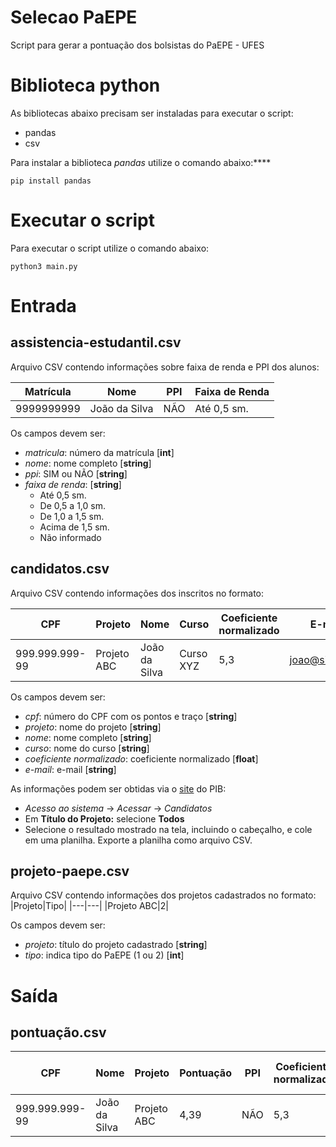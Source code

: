 # Selecao PaEPE
Script para gerar a pontuação dos bolsistas do PaEPE - UFES

# Biblioteca python
As bibliotecas abaixo precisam ser instaladas para executar o script:
* pandas
* csv

Para instalar a biblioteca *pandas* utilize o comando abaixo:****
```console
pip install pandas
```

# Executar o script
Para executar o script utilize o comando abaixo:
```console
python3 main.py
```

# Entrada
## assistencia-estudantil.csv
Arquivo CSV contendo informações sobre faixa de renda e PPI dos alunos:

|Matrícula|Nome|PPI|Faixa de Renda|
|---|---|---|---|
|9999999999|João da Silva|NÃO|Até 0,5 sm.|

Os campos devem ser:
* *matricula*: número da matrícula [**int**]
* *nome*: nome completo [**string**]
* *ppi*: SIM ou NÃO [**string**]
* *faixa de renda*: [**string**]
  * Até 0,5 sm.
  * De 0,5 a 1,0 sm.
  * De 1,0 a 1,5 sm.
  * Acima de 1,5 sm.
  * Não informado

## candidatos.csv
Arquivo CSV contendo informações dos inscritos no formato:

|CPF|Projeto|Nome|Curso|Coeficiente normalizado|E-mail|
|---|---|---|---|---|---|
|999.999.999-99|Projeto ABC|João da Silva|Curso XYZ|5,3|joao@silva.com|

Os campos devem ser:
* *cpf*: número do CPF com os pontos e traço [**string**]
* *projeto*: nome do projeto [**string**]
* *nome*: nome completo [**string**]
* *curso*: nome do curso [**string**]
* *coeficiente normalizado*: coeficiente normalizado [**float**]
* *e-mail*: e-mail [**string**]

As informações podem ser obtidas via o [site](https://www.sistemasweb.ufes.br/proplan/pib/) do PIB:
* *Acesso ao sistema* -> *Acessar* -> *Candidatos*
* Em **Título do Projeto:** selecione **Todos**
* Selecione o resultado mostrado na tela, incluindo o cabeçalho, e cole em uma planilha. Exporte a planilha como arquivo CSV.

## projeto-paepe.csv
Arquivo CSV contendo informações dos projetos cadastrados no formato:
|Projeto|Tipo|
|---|---|
|Projeto ABC|2|

Os campos devem ser:
* *projeto*: título do projeto cadastrado [**string**]
* *tipo*: indica tipo do PaEPE (1 ou 2) [**int**]

# Saída
## pontuação.csv
|CPF|Nome|Projeto|Pontuação|PPI|Coeficiente normalizado|Matrícula|Curso|Faixa de Renda|E-mail|
|---|---|---|---|---|---|---|---|---|---|
|999.999.999-99|João da Silva|Projeto ABC|4,39|NÃO|5,3|9999999999|Curso XYZ|Até 0,5 sm.|joao@silva.com|